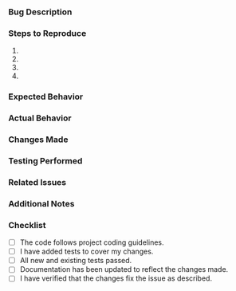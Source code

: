 ### Bug Description

<!-- Briefly describe the bug that this PR addresses. Include relevant issue numbers if applicable. -->

### Steps to Reproduce

<!-- List the steps to reproduce the behavior. This helps reviewers to verify the bug and understand the context. -->

1.
2.
3.
4.

### Expected Behavior

<!-- Describe what should happen ideally after your changes are applied. -->

### Actual Behavior

<!-- Describe what is actually happening. Include screenshots or error messages if applicable. -->

### Changes Made

<!-- Summarize the changes made to fix the bug. Provide code snippets or screenshots as needed. -->

### Testing Performed

<!-- Describe the tests you ran to verify your changes. Include instructions so reviewers can reproduce. -->

### Related Issues

<!-- Link any related issues here. This helps to track the history and context of the bug. -->

### Additional Notes

<!-- Include any extra information or considerations for reviewers. -->

### Checklist

- [ ] The code follows project coding guidelines.
- [ ] I have added tests to cover my changes.
- [ ] All new and existing tests passed.
- [ ] Documentation has been updated to reflect the changes made.
- [ ] I have verified that the changes fix the issue as described.
